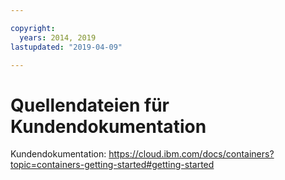 ```yaml
---

copyright:
  years: 2014, 2019
lastupdated: "2019-04-09"

---
```



# Quellendateien für Kundendokumentation

Kundendokumentation: https://cloud.ibm.com/docs/containers?topic=containers-getting-started#getting-started


